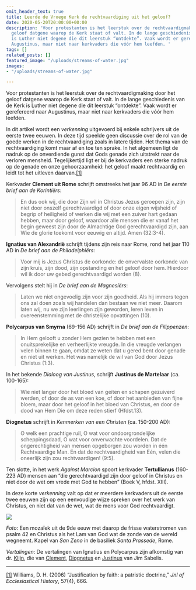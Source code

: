 ```yaml
---
omit_header_text: true
title: Leerde de Vroege Kerk de rechtvaardiging uit het geloof?
date: 2020-05-20T20:00:00+00:00
description: 'Voor protestanten is het leerstuk over de rechtvaardigmaking door het
  geloof datgene waarop de Kerk staat of valt. In de lange geschiedenis van de Kerk
  is Luther niet degene die dit leerstuk “ontdekte”. Vaak wordt er gerefereerd naar
  Augustinus, maar niet naar kerkvaders die vóór hem leefden. '
tags: []
related_posts: []
featured_image: "/uploads/streams-of-water.jpg"
images:
- "/uploads/streams-of-water.jpg"

---
```

Voor protestanten is het leerstuk over de rechtvaardigmaking door het geloof datgene waarop de Kerk staat of valt. In de lange geschiedenis van de Kerk is Luther niet degene die dit leerstuk “ontdekte”. Vaak wordt er gerefereerd naar Augustinus, maar niet naar kerkvaders die vóór hem leefden.

In dit artikel wordt een _verkenning_ uitgevoerd bij enkele schrijvers uit de eerste twee eeuwen. In deze tijd speelde geen discussie over de rol van de goede werken in de rechtvaardiging zoals in latere tijden. Het thema van de rechtvaardiging komt maar af en toe ten sprake. In het algemeen ligt de nadruk op de onverdiende gunst dat Gods genade zich uitstrekt naar de verloren mensheid. Tegelijkertijd ligt er bij de kerkvaders een sterke nadruk op de genade en onze gehoorzaamheid: het geloof maakt rechtvaardig en leidt tot het uitleven daarvan.[\[1\]](#_ftn1)

Kerkvader **Clement uit Rome** schrijft omstreeks het jaar 96 AD in _De eerste brief aan de Korintiërs_:

> En dus ook wij, die door Zijn wil in Christus Jezus geroepen zijn, zijn niet door onszelf gerechtvaardigd of door onze eigen wijsheid of begrip of heiligheid of werken die wij met een zuiver hart gedaan hebben, maar door geloof, waardoor alle mensen die er vanaf het begin geweest zijn door de Almachtige God gerechtvaardigd zijn, aan Wie de glorie toekomt voor eeuwig en altijd. Amen (32:3-4).

**Ignatius van Alexandrië** schrijft tijdens zijn reis naar Rome, rond het jaar 110 AD in _De brief aan de Philadelphiërs_:

> Voor mij is Jezus Christus de oorkonde: de onvervalste oorkonde van zijn kruis, zijn dood, zijn opstanding en het geloof door hem. Hierdoor wil ik door uw gebed gerechtvaardigd worden (8).

Vervolgens stelt hij in _De brief aan de Magnesiërs_:

> Laten we niet ongevoelig zijn voor zijn goedheid. Als hij immers tegen ons zal doen zoals wij handelen dan bestaan we niet meer. Daarom laten wij, nu we zijn leerlingen zijn geworden, leren leven in overeenstemming met de christelijke opvattingen (10).

**Polycarpus van Smyrna** (69-156 AD) schrijft in _De brief aan de Filippenzen_:

> In Hem gelooft u zonder Hem gezien te hebben met een onuitsprekelijke en verheerlijkte vreugde. In die vreugde verlangen velen binnen te gaan, omdat ze weten dat u gered bent door genade en niet uit werken. Het was namelijk de wil van God door Jezus Christus (1:3).

In het bekende _Dialoog van Justinus_, schrijft **Justinus de Martelaar** (ca. 100-165):

> Wie niet langer door het bloed van geiten en schapen gezuiverd werden, of door de as van een koe, of door het aanbieden van fijne bloem, maar door het geloof in het bloed van Christus, en door de dood van Hem Die om deze reden stierf (Hfdst.13).

**Diognetus** schrijft in _Kenmerken van een Christen_ (ca. 150-200 AD):

> O welk een prachtige ruil, O wat voor ondoorgrondelijke scheppingsdaad, O wat voor onverwachte voordelen. Dat de ongerechtigheid van mensen opgeborgen zou worden in één Rechtvaardige Man. En dat de rechtvaardigheid van Eén, velen die oneerlijk zijn zou rechtvaardigen! (9:5).

Ten slotte, in het werk _Against Marcion_ spoort kerkvader **Tertullianus** (160-223 AD) mensen aan “die gerechtvaardigd zijn door geloof in Christus en niet door de wet om vrede met God te hebben” (Boek V, hfdst. XIII).

In deze korte _verkenning_ valt op dat er meerdere kerkvaders uit de eerste twee eeuwen zijn op een eenvoudige wijze spreken over het werk van Christus, en niet dat van de wet, wat de mens voor God rechtvaardigt.

![](/uploads/streams-of-water.jpg)

_Foto_: Een mozaïek uit de 9de eeuw met daarop de frisse waterstromen van psalm 42 en Christus als het Lam van God wat de zonde van de wereld wegneemt. Kapel van _San Zeno_ in de basiliek _Santa Prassede_, Rome.

_Vertalingen_: De vertalingen van Ignatius en Polycarpus zijn afkomstig van dr. [Klijn](http://theologienet.nl/documenten/KLijn,%20Dr.A.F.J.%20Ignatius%20en%20Polycarpus.%20Kerkvaders.pdf), die van [Clement](http://www.godsplan.eu/index_htm_files/Clement%20uit%20Rome_brief1.pdf), [Diognetus](http://www.godsplan.eu/index_htm_files/Diognetus_kenmerken_van_een_Christen.pdf) en [Justinus](http://www.godsplan.eu/index_htm_files/DIALOOG%20VAN%20JUSTIN_web.pdf) van Jim Sabelis.

***

[\[1\]](#_ftnref1) Williams, D. H. (2006) “Justification by faith: a patristic doctrine,” _Jnl of Ecclesiastical History_, 57(4), 666.